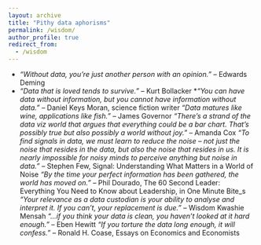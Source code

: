 ```yaml
---
layout: archive
title: "Pithy data aphorisms"
permalink: /wisdom/
author_profile: true
redirect_from:
  - /wisdom
---
```


* _“Without data, you’re just another person with an opinion.”_ – Edwards Deming
* _“Data that is loved tends to survive.”_ – Kurt Bollacker
*_“You can have data without information, but you cannot have information without data.”_ – Daniel Keys Moran, science fiction writer
_“Data matures like wine, applications like fish.”_ – James Governor
_“There’s a strand of the data viz world that argues that everything could be a bar chart. That’s possibly true but also possibly a world without joy.”_ – Amanda Cox
_“To find signals in data, we must learn to reduce the noise – not just the noise that resides in the data, but also the noise that resides in us. It is nearly impossible for noisy minds to perceive anything but noise in data.”_ – Stephen Few, Signal: Understanding What Matters in a World of Noise
_“By the time your perfect information has been gathered, the world has moved on.”_ – Phil Dourado, The 60 Second Leader: Everything You Need to Know about Leadership, in One Minute Bite_s
_“Your relevance as a data custodian is your ability to analyse and interpret it. If you can’t, your replacement is due.”_ – Wisdom Kwashie Mensah
_“…if you think your data is clean, you haven’t looked at it hard enough.”_ – Eben Hewitt
_“If you torture the data long enough, it will confess.”_ – Ronald H. Coase, Essays on Economics and Economists
